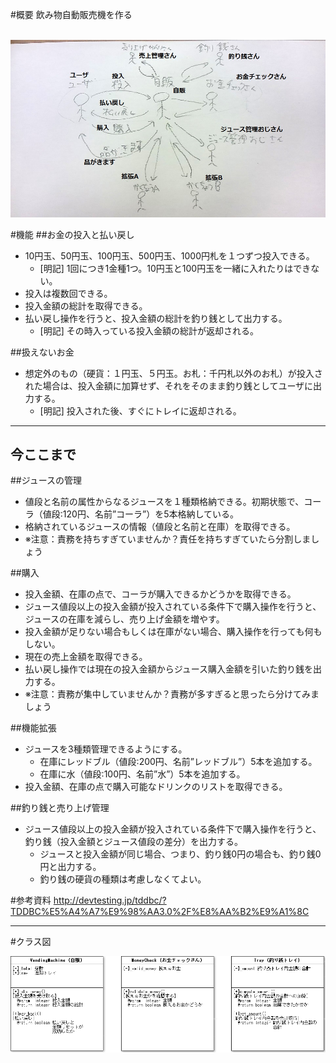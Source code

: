 #概要
飲み物自動販売機を作る<br /><br />

![概要図](overview.jpg)

#機能
##お金の投入と払い戻し
- 10円玉、50円玉、100円玉、500円玉、1000円札を１つずつ投入できる。
    - [明記] 1回につき1金種1つ。10円玉と100円玉を一緒に入れたりはできない。
- 投入は複数回できる。
- 投入金額の総計を取得できる。
- 払い戻し操作を行うと、投入金額の総計を釣り銭として出力する。
    - [明記] その時入っている投入金額の総計が返却される。

##扱えないお金
- 想定外のもの（硬貨：１円玉、５円玉。お札：千円札以外のお札）が投入された場合は、投入金額に加算せず、それをそのまま釣り銭としてユーザに出力する。
    - [明記] 投入された後、すぐにトレイに返却される。

----
今ここまで
----

##ジュースの管理
- 値段と名前の属性からなるジュースを１種類格納できる。初期状態で、コーラ（値段:120円、名前”コーラ”）を5本格納している。
- 格納されているジュースの情報（値段と名前と在庫）を取得できる。
- ※注意：責務を持ちすぎていませんか？責任を持ちすぎていたら分割しましょう

##購入
- 投入金額、在庫の点で、コーラが購入できるかどうかを取得できる。
- ジュース値段以上の投入金額が投入されている条件下で購入操作を行うと、ジュースの在庫を減らし、売り上げ金額を増やす。
- 投入金額が足りない場合もしくは在庫がない場合、購入操作を行っても何もしない。
- 現在の売上金額を取得できる。
- 払い戻し操作では現在の投入金額からジュース購入金額を引いた釣り銭を出力する。
- ※注意：責務が集中していませんか？責務が多すぎると思ったら分けてみましょう

##機能拡張
- ジュースを3種類管理できるようにする。
    - 在庫にレッドブル（値段:200円、名前”レッドブル”）5本を追加する。
    - 在庫に水（値段:100円、名前”水”）5本を追加する。
- 投入金額、在庫の点で購入可能なドリンクのリストを取得できる。

##釣り銭と売り上げ管理
- ジュース値段以上の投入金額が投入されている条件下で購入操作を行うと、釣り銭（投入金額とジュース値段の差分）を出力する。
    - ジュースと投入金額が同じ場合、つまり、釣り銭0円の場合も、釣り銭0円と出力する。
    - 釣り銭の硬貨の種類は考慮しなくてよい。

#参考資料
http://devtesting.jp/tddbc/?TDDBC%E5%A4%A7%E9%98%AA3.0%2F%E8%AA%B2%E9%A1%8C

----

#クラス図

![クラス図](class_diagram.png)
